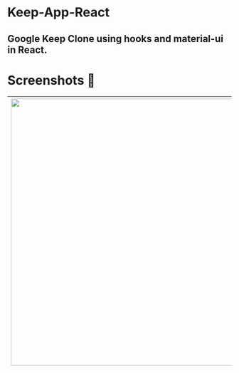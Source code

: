 # Keep-App-React
## Google Keep Clone using hooks and material-ui in React.

# Screenshots 📸

|<img src="https://user-images.githubusercontent.com/65064180/128079845-86d2f442-a891-4344-a95f-22611d3bc136.png" height="600" width="1100" />|
|---|
